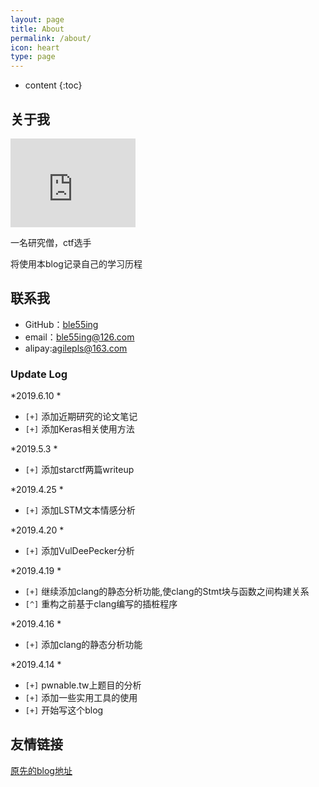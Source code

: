 ```yaml
---
layout: page
title: About
permalink: /about/
icon: heart
type: page
---
```


* content
{:toc}

## 关于我

<iframe src="https://githubbadge.appspot.com/ble55ing?s=1" style="border: 0;height: 142px;width: 200px;overflow: hidden;" frameBorder="0"></iframe>

一名研究僧，ctf选手

将使用本blog记录自己的学习历程

## 联系我

* GitHub：[ble55ing](https://github.com/ble55ing)
* email：ble55ing@126.com
* alipay:agilepls@163.com

### Update Log

*2019.6.10 *
* `[+]` 添加近期研究的论文笔记
* `[+]` 添加Keras相关使用方法

*2019.5.3 *
* `[+]` 添加starctf两篇writeup

*2019.4.25 *
* `[+]` 添加LSTM文本情感分析

*2019.4.20 *
* `[+]` 添加VulDeePecker分析

*2019.4.19 *
* `[+]` 继续添加clang的静态分析功能,使clang的Stmt块与函数之间构建关系
* `[^]` 重构之前基于clang编写的插桩程序

*2019.4.16 *
* `[+]` 添加clang的静态分析功能

*2019.4.14 *
* `[+]` pwnable.tw上题目的分析
* `[+]` 添加一些实用工具的使用
* `[+]` 开始写这个blog

## 友情链接

[原先的blog地址](https://github.com/ble55ing)

